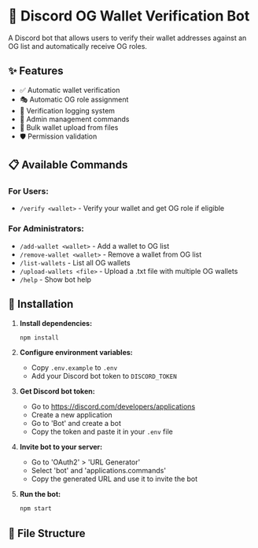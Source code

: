 # 🤖 Discord OG Wallet Verification Bot

A Discord bot that allows users to verify their wallet addresses against an OG list and automatically receive OG roles.

## ✨ Features

- ✅ Automatic wallet verification
- 🎭 Automatic OG role assignment
- 📝 Verification logging system
- 🔧 Admin management commands
- 📁 Bulk wallet upload from files
- 🛡️ Permission validation

## 📋 Available Commands

### For Users:
- `/verify <wallet>` - Verify your wallet and get OG role if eligible

### For Administrators:
- `/add-wallet <wallet>` - Add a wallet to OG list
- `/remove-wallet <wallet>` - Remove a wallet from OG list
- `/list-wallets` - List all OG wallets
- `/upload-wallets <file>` - Upload a .txt file with multiple OG wallets
- `/help` - Show bot help

## 🚀 Installation

1. **Install dependencies:**
   ```bash
   npm install
   ```

2. **Configure environment variables:**
   - Copy `.env.example` to `.env`
   - Add your Discord bot token to `DISCORD_TOKEN`

3. **Get Discord bot token:**
   - Go to https://discord.com/developers/applications
   - Create a new application
   - Go to 'Bot' and create a bot
   - Copy the token and paste it in your `.env` file

4. **Invite bot to your server:**
   - Go to 'OAuth2' > 'URL Generator'
   - Select 'bot' and 'applications.commands'
   - Copy the generated URL and use it to invite the bot

5. **Run the bot:**
   ```bash
   npm start
   ```

## 📁 File Structure
